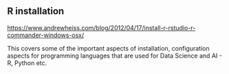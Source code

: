 
## R installation

https://www.andrewheiss.com/blog/2012/04/17/install-r-rstudio-r-commander-windows-osx/



This covers some of the important aspects of installation, configuration aspects for programming languages that are used for Data Science and AI - R, Python etc.
